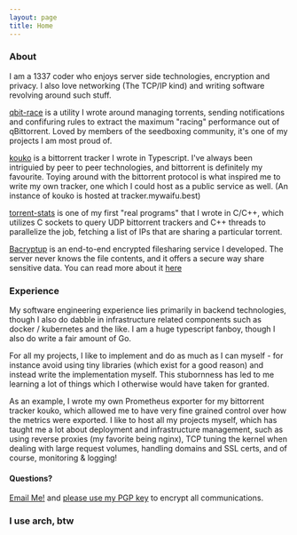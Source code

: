 ```yaml
---
layout: page
title: Home
---
```


### About

I am a 1337 coder who enjoys server side technologies, encryption and privacy. I also love networking (The TCP/IP kind) and writing software revolving around such stuff.


[qbit-race](https://github.com/ckcr4lyf/qbit-race) is a utility I wrote around managing torrents, sending notifications and confifuring rules to extract the maximum "racing" performance out of qBittorrent. Loved by members of the seedboxing community, it's one of my projects I am most proud of.

[kouko](https://github.com/ckcr4lyf/kouko) is a bittorrent tracker I wrote in Typescript. I've always been intriguied by peer to peer technologies, and bittorrent is definitely my favourite. Toying around with the bittorrent protocol is what inspired me to write my own tracker, one which I could host as a public service as well. (An instance of kouko is hosted at tracker.mywaifu.best)

[torrent-stats](https://github.com/ckcr4lyf/torrent-stats) is one of my first "real programs" that I wrote in C/C++, which utilizes C sockets to query UDP bittorrent trackers and C++ threads to parallelize the job, fetching a list of IPs that are sharing a particular torrent.

[Bacryptup](https://bacryptup.saxrag.com/) is an end-to-end encrypted filesharing service I developed. The server never knows the file contents, and it offers a secure way share sensitive data. You can read more about it [here](/bacryptup)


### Experience

My software engineering experience lies primarily in backend technologies, though I also do dabble in infrastructure related components such as docker / kubernetes and the like. I am a huge typescript fanboy, though I also do write a fair amount of Go.

For all my projects, I like to implement and do as much as I can myself - for instance avoid using tiny libraries (which exist for a good reason) and instead write the implementation myself. This stubornness has led to me learning a lot of things which I otherwise would have taken for granted.
	
As an example, I wrote my own Prometheus exporter for my bittorrent tracker kouko, which allowed me to have very fine grained control over how the metrics were exported. I like to host all my projects myself, which has taught me a lot about deployment and infrastructure management, such as using reverse proxies (my favorite being nginx), TCP tuning the kernel when dealing with large request volumes, handling domains and SSL certs, and of course, monitoring & logging! 

#### Questions?

<a href="mailto:poiasdpoiasd@live.com">Email Me!</a> and [please use my PGP key](/assets/pgp/Raghu_Saxena_poiasdpoiasd@live.com_0x4F9DE04FEDE8031D-public.asc) to encrypt all communications.


### I use arch, btw

